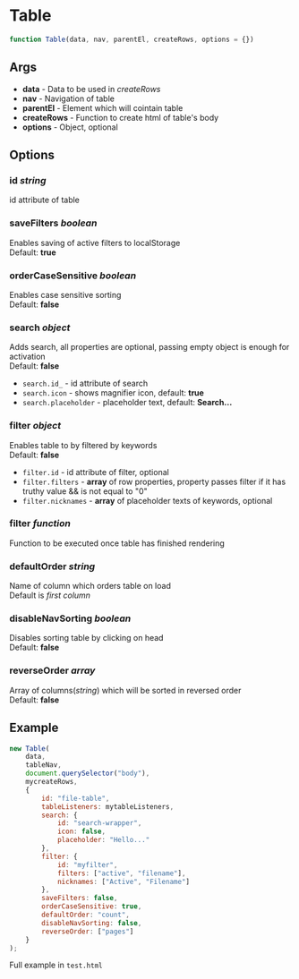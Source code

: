 # Table

```js
function Table(data, nav, parentEl, createRows, options = {})
```

## Args
- __data__          - Data to be used in _createRows_
- __nav__           - Navigation of table
- __parentEl__      - Element which will cointain table
- __createRows__    - Function to create html of table's body
- __options__       - Object, optional

## Options
### id _string_
id attribute of table

### saveFilters _boolean_
Enables saving of active filters to localStorage  
Default: __true__

### orderCaseSensitive _boolean_
Enables case sensitive sorting  
Default: __false__

### search _object_
Adds search, all properties are optional, passing empty object is enough for activation  
Default: __false__
- `search.id_`          - id attribute of search
- `search.icon`         - shows magnifier icon, default: __true__
- `search.placeholder`  - placeholder text, default: __Search...__

### filter _object_
Enables table to by filtered by keywords  
Default: __false__
- `filter.id`           - id attribute of filter, optional
- `filter.filters`      - __array__ of row properties, property passes filter if it has truthy value && is not equal to "0"
- `filter.nicknames`    - __array__ of placeholder texts of keywords, optional

### filter _function_
Function to be executed once table has finished rendering

### defaultOrder _string_
Name of column which orders table on load  
Default is _first column_

### disableNavSorting _boolean_
Disables sorting table by clicking on head  
Default: __false__

### reverseOrder _array_
Array of columns(_string_) which will be sorted in reversed order  
Default: __false__

## Example
```js
new Table(
    data,
    tableNav,
    document.querySelector("body"),
    mycreateRows,
    {
        id: "file-table",
        tableListeners: mytableListeners,
        search: {
            id: "search-wrapper",
            icon: false,
            placeholder: "Hello..."
        },
        filter: {
            id: "myfilter",
            filters: ["active", "filename"],
            nicknames: ["Active", "Filename"]
        },
        saveFilters: false, 
        orderCaseSensitive: true,
        defaultOrder: "count",
        disableNavSorting: false,
        reverseOrder: ["pages"]
    }
);
```
Full example in `test.html`
